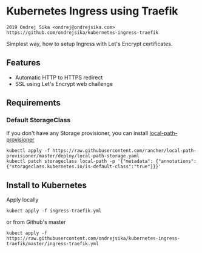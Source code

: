 # Kubernetes Ingress using Traefik

    2019 Ondrej Sika <ondrej@ondrejsika.com>
    https://github.com/ondrejsika/kubernetes-ingress-traefik

Simplest way, how to setup Ingress with Let's Encrypt certificates.


## Features

- Automatic HTTP to HTTPS redirect
- SSL using Let's Encrypt web challenge

## Requirements

### Default StorageClass

If you don't have any Storage provisioner, you can install [local-path-provisioner](https://github.com/rancher/local-path-provisioner)

```
kubectl apply -f https://raw.githubusercontent.com/rancher/local-path-provisioner/master/deploy/local-path-storage.yaml
kubectl patch storageclass local-path -p '{"metadata": {"annotations":{"storageclass.kubernetes.io/is-default-class":"true"}}}'
```

## Install to Kubernetes

Apply locally

```
kubect apply -f ingress-traefik.yml
```

or from Github's master

```
kubect apply -f https://raw.githubusercontent.com/ondrejsika/kubernetes-ingress-traefik/master/ingress-traefik.yml
```